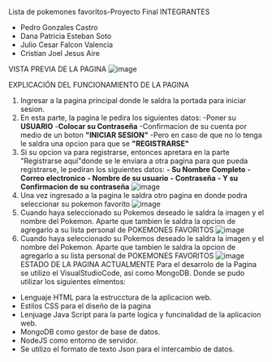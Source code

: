 Lista de pokemones favoritos-Proyecto Final 
INTEGRANTES
- Pedro Gonzales Castro
- Dana Patricia Esteban Soto
- Julio Cesar Falcon Valencia
- Cristian Joel Jesus Aire

VISTA PREVIA DE LA PAGINA
![image](https://user-images.githubusercontent.com/118759662/210032519-d74fac64-f6a1-4bef-bbab-d061d3e8eb03.png)

EXPLICACIÓN DEL FUNCIONAMIENTO DE LA PAGINA
1. Ingresar a la pagina principal donde le saldra la portada para iniciar sesion.
2. En esta parte, la pagina le pedira los siguientes datos:
-Poner su **USUARIO**
-**Colocar su Contraseña**
-Confirmacion de su cuenta por medio de un boton **"INICIAR SESION"**
-Pero en caso de que no lo tenga le saldra una opcion para que se **"REGISTRARSE"**
3. Si su opcion va para registrarse, entonces apretara en la parte "Registrarse aquí"donde se le enviara a otra pagina para que pueda registrarse, le pediran los siguientes datos:
**- Su Nombre Completo**
**- Correo electronico**
**- Nombre de su usuario**
**- Contraseña**
**- Y su Confirmacion de su contraseña**
![image](https://user-images.githubusercontent.com/118759662/210033597-0024ef1c-4901-4422-9132-3cc6b6410aea.png)
4. Una vez ingresado a la pagina le saldra otro pagina en donde podra seleccionar su pokemon favorito
![image](https://user-images.githubusercontent.com/118759662/210034825-d3a0c85f-c40e-4399-8928-7cb31d7b2dfa.png)
5. Cuando haya seleccionado su Pokemos deseado le saldra la imagen y el nombre del Pokemon. Aparte que tambien le saldra la opcion de agregarlo a su lista personal de POKEMONES FAVORITOS
![image](https://user-images.githubusercontent.com/118759662/210035315-ac2b1ae3-acf7-40aa-9085-7d2fd08867a3.png)
6. Cuando haya seleccionado su Pokemos deseado le saldra la imagen y el nombre del Pokemon. Aparte que tambien le saldra la opcion de agregarlo a su lista personal de POKEMONES FAVORITOS
![image](https://user-images.githubusercontent.com/118759662/210035618-e4369e03-730d-4c08-859f-101401bd0191.png)
ESTADO DE LA PAGINA ACTUALMENTE
Para el desarrolo de la Pagina se utilizo el VisualStudioCode, asi como MongoDB. Donde se pudo utilizar los siguientes elmentos:
- Lenguaje HTML para la estrucctura de la aplicacion web.
- Estilos CSS para el diseño de la pagina
- Lenjuage Java Script para la parte logica y funcinalidad de la aplicacion web.
- MongoDB como gestor de base de datos.
- NodeJS como entorno de servidor.
- Se utilizo el formato de texto Json para el intercambio de datos.
